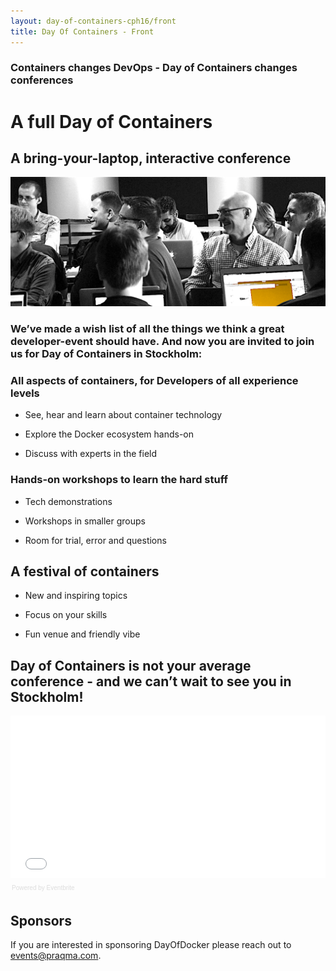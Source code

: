 ```yaml
---
layout: day-of-containers-cph16/front
title: Day Of Containers - Front
---
```

### Containers changes DevOps - Day of Containers changes conferences

# A full Day of Containers

## A bring-your-laptop, interactive conference

![Day of Containers](/day-of-containers-cph16/images/workshop-black-white.png)

### We’ve made a wish list of all the things we think a great developer-event should have. And now you are invited to join us for Day of Containers in Stockholm:


### All aspects of containers, for Developers of all experience levels



* See, hear and learn about container technology

* Explore the Docker ecosystem hands-on

* Discuss with experts in the field


### Hands-on workshops to learn the hard stuff



* Tech demonstrations

* Workshops in smaller groups

* Room for trial, error and questions


## A festival of containers


* New and inspiring topics 

* Focus on your skills

* Fun venue and friendly vibe



## Day of Containers is not your average conference - and we can’t wait to see you in Stockholm!

<div style="width:100%; text-align:left;" ><iframe  src="//eventbrite.co.uk/tickets-external?eid=20856339874&ref=etckt" frameborder="0" height="260" width="100%" vspace="0" hspace="0" marginheight="5" marginwidth="5" scrolling="auto" allowtransparency="true"></iframe><div style="font-family:Helvetica, Arial; font-size:10px; padding:5px 0 5px; margin:2px; width:100%; text-align:left;" ><a class="powered-by-eb" style="color: #dddddd; text-decoration: none;" target="_blank" href="http://www.eventbrite.co.uk/r/etckt">Powered by Eventbrite</a></div></div>

## Sponsors
If you are interested in sponsoring DayOfDocker please reach out to [events@praqma.com](events@praqma.com).
